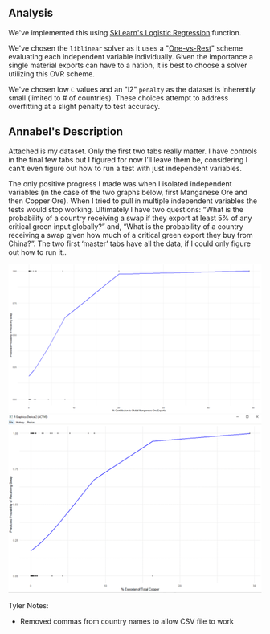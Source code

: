 ## Analysis
We've implemented this using [SkLearn's Logistic Regression](https://scikit-learn.org/stable/modules/generated/sklearn.linear_model.LogisticRegression.html) function. 

We've chosen the `liblinear` solver as it uses a "[One-vs-Rest](https://refactored.ai/microcourse/notebook?path=content%2F06-Classification_models_in_Machine_Learning%2F02-Multivariate_Logistic_Regression%2Fmulticlass_logistic-regression.ipynb#1.-One-Vs-Rest-(OVR))" scheme evaluating each independent variable individually. Given the importance a single material exports can have to a nation, it is best to choose a solver utilizing this OVR scheme.

We've chosen low `C` values and an "l2" `penalty` as the dataset is inherently small (limited to # of countries). These choices attempt to address overfitting at a slight penalty to test accuracy. 


## Annabel's Description
Attached is my dataset. Only the first two tabs really matter. I have controls in the final few tabs but I figured for now I’ll leave them be, considering I can’t even figure out how to run a test with just independent variables.
 
The only positive progress I made was when I isolated independent variables (in the case of the two graphs below, first Manganese Ore and then Copper Ore). When I tried to pull in multiple independent variables the tests would stop working. Ultimately I have two questions: “What is the probability of a country receiving a swap if they export at least 5% of any critical green input globally?” and, “What is the probability of a country receiving a swap given how much of a critical green export they buy from China?”. The two first ‘master’ tabs have all the data, if I could only figure out how to run it..

![](static/image001.png)
![](static/image002.png)

Tyler Notes:
- Removed commas from country names to allow CSV file to work